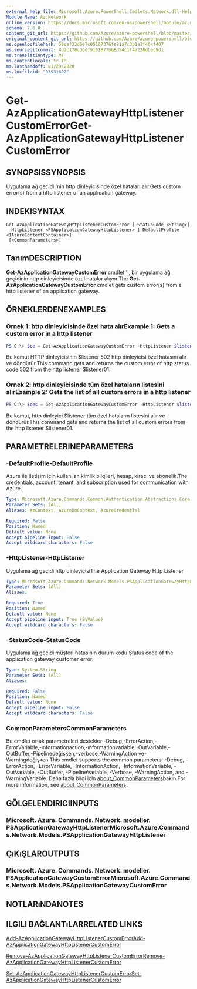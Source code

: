 ```yaml
---
external help file: Microsoft.Azure.PowerShell.Cmdlets.Network.dll-Help.xml
Module Name: Az.Network
online version: https://docs.microsoft.com/en-us/powershell/module/az.network/get-azapplicationgatewayhttplistenercustomerror
schema: 2.0.0
content_git_url: https://github.com/Azure/azure-powershell/blob/master/src/Network/Network/help/Get-AzApplicationGatewayHttpListenerCustomError.md
original_content_git_url: https://github.com/Azure/azure-powershell/blob/master/src/Network/Network/help/Get-AzApplicationGatewayHttpListenerCustomError.md
ms.openlocfilehash: 58cef33d6e7c05167376fe81a7c3b1e3f464f407
ms.sourcegitcommit: 4d2c178cd6df9151877b08d54c1f4a228dbec9d1
ms.translationtype: MT
ms.contentlocale: tr-TR
ms.lasthandoff: 01/29/2020
ms.locfileid: "93931802"
---
```

# <span data-ttu-id="baa56-101">Get-AzApplicationGatewayHttpListenerCustomError</span><span class="sxs-lookup"><span data-stu-id="baa56-101">Get-AzApplicationGatewayHttpListenerCustomError</span></span>

## <span data-ttu-id="baa56-102">SYNOPSIS</span><span class="sxs-lookup"><span data-stu-id="baa56-102">SYNOPSIS</span></span>
<span data-ttu-id="baa56-103">Uygulama ağ geçidi 'nin http dinleyicisinde özel hataları alır.</span><span class="sxs-lookup"><span data-stu-id="baa56-103">Gets custom error(s) from a http listener of an application gateway.</span></span>

## <span data-ttu-id="baa56-104">INDEKI</span><span class="sxs-lookup"><span data-stu-id="baa56-104">SYNTAX</span></span>

```
Get-AzApplicationGatewayHttpListenerCustomError [-StatusCode <String>]
 -HttpListener <PSApplicationGatewayHttpListener> [-DefaultProfile <IAzureContextContainer>]
 [<CommonParameters>]
```

## <span data-ttu-id="baa56-105">Tanım</span><span class="sxs-lookup"><span data-stu-id="baa56-105">DESCRIPTION</span></span>
<span data-ttu-id="baa56-106">**Get-AzApplicationGatewayCustomError** cmdlet 'i, bir uygulama ağ geçidinin http dinleyicisinde özel hatalar alıyor.</span><span class="sxs-lookup"><span data-stu-id="baa56-106">The **Get-AzApplicationGatewayCustomError** cmdlet gets custom error(s) from a http listener of an application gateway.</span></span>

## <span data-ttu-id="baa56-107">ÖRNEKLERDEN</span><span class="sxs-lookup"><span data-stu-id="baa56-107">EXAMPLES</span></span>

### <span data-ttu-id="baa56-108">Örnek 1: http dinleyicisinde özel hata alır</span><span class="sxs-lookup"><span data-stu-id="baa56-108">Example 1: Gets a custom error in a http listener</span></span>
```powershell
PS C:\> $ce = Get-AzApplicationGatewayCustomError -HttpListener $listener01 -StatusCode HttpStatus502
```

<span data-ttu-id="baa56-109">Bu komut HTTP dinleyicisinin $listener 502 http dinleyicisi özel hatasını alır ve döndürür.</span><span class="sxs-lookup"><span data-stu-id="baa56-109">This command gets and returns the custom error of http status code 502 from the http listener $listener01.</span></span>

### <span data-ttu-id="baa56-110">Örnek 2: http dinleyicisinde tüm özel hataların listesini alır</span><span class="sxs-lookup"><span data-stu-id="baa56-110">Example 2: Gets the list of all custom errors in a http listener</span></span>
```powershell
PS C:\> $ces = Get-AzApplicationGatewayCustomError -HttpListener $listener01
```

<span data-ttu-id="baa56-111">Bu komut, http dinleyici $listener tüm özel hataların listesini alır ve döndürür.</span><span class="sxs-lookup"><span data-stu-id="baa56-111">This command gets and returns the list of all custom errors from the http listener $listener01.</span></span>

## <span data-ttu-id="baa56-112">PARAMETRELERINE</span><span class="sxs-lookup"><span data-stu-id="baa56-112">PARAMETERS</span></span>

### <span data-ttu-id="baa56-113">-DefaultProfile</span><span class="sxs-lookup"><span data-stu-id="baa56-113">-DefaultProfile</span></span>
<span data-ttu-id="baa56-114">Azure ile iletişim için kullanılan kimlik bilgileri, hesap, kiracı ve abonelik.</span><span class="sxs-lookup"><span data-stu-id="baa56-114">The credentials, account, tenant, and subscription used for communication with Azure.</span></span>

```yaml
Type: Microsoft.Azure.Commands.Common.Authentication.Abstractions.Core.IAzureContextContainer
Parameter Sets: (All)
Aliases: AzContext, AzureRmContext, AzureCredential

Required: False
Position: Named
Default value: None
Accept pipeline input: False
Accept wildcard characters: False
```

### <span data-ttu-id="baa56-115">-HttpListener</span><span class="sxs-lookup"><span data-stu-id="baa56-115">-HttpListener</span></span>
<span data-ttu-id="baa56-116">Uygulama ağ geçidi http dinleyicisi</span><span class="sxs-lookup"><span data-stu-id="baa56-116">The Application Gateway Http Listener</span></span>

```yaml
Type: Microsoft.Azure.Commands.Network.Models.PSApplicationGatewayHttpListener
Parameter Sets: (All)
Aliases:

Required: True
Position: Named
Default value: None
Accept pipeline input: True (ByValue)
Accept wildcard characters: False
```

### <span data-ttu-id="baa56-117">-StatusCode</span><span class="sxs-lookup"><span data-stu-id="baa56-117">-StatusCode</span></span>
<span data-ttu-id="baa56-118">Uygulama ağ geçidi müşteri hatasının durum kodu.</span><span class="sxs-lookup"><span data-stu-id="baa56-118">Status code of the application gateway customer error.</span></span>

```yaml
Type: System.String
Parameter Sets: (All)
Aliases:

Required: False
Position: Named
Default value: None
Accept pipeline input: False
Accept wildcard characters: False
```

### <span data-ttu-id="baa56-119">CommonParameters</span><span class="sxs-lookup"><span data-stu-id="baa56-119">CommonParameters</span></span>
<span data-ttu-id="baa56-120">Bu cmdlet ortak parametreleri destekler:-Debug,-ErrorAction,-ErrorVariable,-ınformationaction,-ınformationvariable,-OutVariable,-OutBuffer,-Pipelinedeğişken,-verbose,-WarningAction ve-Warningdeğişken.</span><span class="sxs-lookup"><span data-stu-id="baa56-120">This cmdlet supports the common parameters: -Debug, -ErrorAction, -ErrorVariable, -InformationAction, -InformationVariable, -OutVariable, -OutBuffer, -PipelineVariable, -Verbose, -WarningAction, and -WarningVariable.</span></span> <span data-ttu-id="baa56-121">Daha fazla bilgi için [about_CommonParameters](https://go.microsoft.com/fwlink/?LinkID=113216)bakın.</span><span class="sxs-lookup"><span data-stu-id="baa56-121">For more information, see [about_CommonParameters](https://go.microsoft.com/fwlink/?LinkID=113216).</span></span>

## <span data-ttu-id="baa56-122">GÖLGELENDIRICI</span><span class="sxs-lookup"><span data-stu-id="baa56-122">INPUTS</span></span>

### <span data-ttu-id="baa56-123">Microsoft. Azure. Commands. Network. modeller. PSApplicationGatewayHttpListener</span><span class="sxs-lookup"><span data-stu-id="baa56-123">Microsoft.Azure.Commands.Network.Models.PSApplicationGatewayHttpListener</span></span>

## <span data-ttu-id="baa56-124">ÇıKıŞLAR</span><span class="sxs-lookup"><span data-stu-id="baa56-124">OUTPUTS</span></span>

### <span data-ttu-id="baa56-125">Microsoft. Azure. Commands. Network. modeller. PSApplicationGatewayCustomError</span><span class="sxs-lookup"><span data-stu-id="baa56-125">Microsoft.Azure.Commands.Network.Models.PSApplicationGatewayCustomError</span></span>

## <span data-ttu-id="baa56-126">NOTLARıNDA</span><span class="sxs-lookup"><span data-stu-id="baa56-126">NOTES</span></span>

## <span data-ttu-id="baa56-127">ILGILI BAĞLANTıLAR</span><span class="sxs-lookup"><span data-stu-id="baa56-127">RELATED LINKS</span></span>

[<span data-ttu-id="baa56-128">Add-AzApplicationGatewayHttpListenerCustomError</span><span class="sxs-lookup"><span data-stu-id="baa56-128">Add-AzApplicationGatewayHttpListenerCustomError</span></span>](./Add-AzApplicationGatewayHttpListenerCustomError.md)

[<span data-ttu-id="baa56-129">Remove-AzApplicationGatewayHttpListenerCustomError</span><span class="sxs-lookup"><span data-stu-id="baa56-129">Remove-AzApplicationGatewayHttpListenerCustomError</span></span>](./Remove-AzApplicationGatewayHttpListenerCustomError.md)

[<span data-ttu-id="baa56-130">Set-AzApplicationGatewayHttpListenerCustomError</span><span class="sxs-lookup"><span data-stu-id="baa56-130">Set-AzApplicationGatewayHttpListenerCustomError</span></span>](./Set-AzApplicationGatewayHttpListenerCustomError.md)
